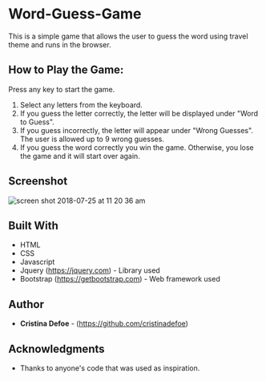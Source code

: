 # Word-Guess-Game

This is a simple game that allows the user to guess the word using travel theme and runs in the browser.

## How to Play the Game:

Press any key to start the game.

1. Select any letters from the keyboard.
2. If you guess the letter correctly, the letter will be displayed under "Word to Guess".
3. If you guess incorrectly, the letter will appear under "Wrong Guesses". The user is allowed up to 9 wrong guesses.
4. If you guess the word correctly you win the game. Otherwise, you lose the game and it will start over again.

## Screenshot

![screen shot 2018-07-25 at 11 20 36 am](https://user-images.githubusercontent.com/35505038/43216663-cd58db28-8ffc-11e8-90b1-a2c11b680004.png)

## Built With

* HTML
* CSS
* Javascript 
* Jquery (https://jquery.com) - Library used
* Bootstrap (https://getbootstrap.com) - Web framework used

## Author

* **Cristina Defoe** - (https://github.com/cristinadefoe)

## Acknowledgments

* Thanks to anyone's code that was used as inspiration.